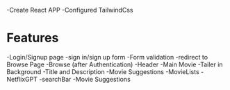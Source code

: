<!-- Netflix GPT -->

-Create React APP
-Configured TailwindCss

# Features
-Login/Signup page
    -sign in/sign up form
    -Form validation
    -redirect to Browse Page
-Browse (after Authentication)
    -Header
    -Main Movie
        -Tailer in Background
        -Title and Description
        -Movie Suggestions
            -MovieLists
-NetflixGPT
    -searchBar
    -Movie Suggestions

